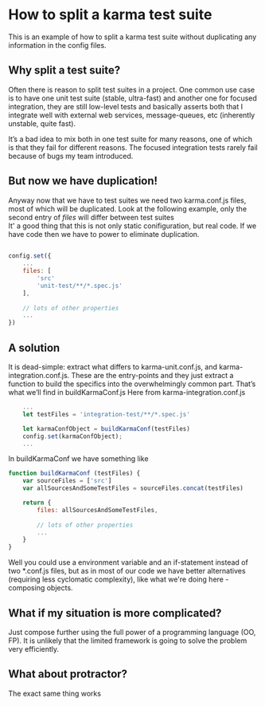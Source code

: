 # How to split a karma test suite
This is an example of how to split a karma test suite without duplicating any information in the config files.

## Why split a test suite?
Often there is reason to split test suites in a project. 
One common use case is to have one unit test suite (stable, ultra-fast) and another one for focused integration, 
they are still low-level tests and basically asserts both that I integrate well with external web services, 
message-queues, etc (inherently unstable, quite fast). 

It’s a bad idea to mix both in one test suite for many reasons, 
one of which is that they fail for different reasons. 
The focused integration tests rarely fail because of bugs my team introduced.

## But now we have duplication!
Anyway now that we have to test suites we need two karma.conf.js files, most of which will be duplicated. 
Look at the following example, only the second entry of *files* will differ between test suites  
It' a good thing that this is not only static conifiguration, but real code. 
If we have code then we have to power to eliminate duplication.

```javascript
    
config.set({
    ...
    files: [
        'src'
        'unit-test/**/*.spec.js'
    ],
    
    // lots of other properties
    ...
})

```

## A solution
It is dead-simple:
extract what differs to karma-unit.conf.js, and karma-integration.conf.js. 
These are the entry-points and they just extract a function to build the specifics into the overwhelmingly common part. 
That’s what we’ll find in buildKarmaConf.js
Here from karma-integration.conf.js

```javascript
    ...
    let testFiles = 'integration-test/**/*.spec.js'

    let karmaConfObject = buildKarmaConf(testFiles)
    config.set(karmaConfObject);
    ...
```
 
In buildKarmaConf we have something like

```javascript
function buildKarmaConf (testFiles) {
    var sourceFiles = ['src']
    var allSourcesAndSomeTestFiles = sourceFiles.concat(testFiles)

    return {
        files: allSourcesAndSomeTestFiles,
        
        // lots of other properties
        ...
    }
}
```

Well you could use a environment variable and an if-statement instead of two *.conf.js files, but as in most of our code we have better alternatives (requiring less cyclomatic complexity), like what we're doing here - composing objects. 

## What if my situation is more complicated?
Just compose further using the full power of a programming language (OO, FP). It is unlikely that the limited framework is going to solve the problem very efficiently.

## What about protractor?
The exact same thing works



